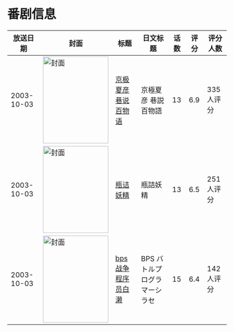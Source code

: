 # 番剧信息

|放送日期|封面|标题|日文标题|话数|评分|评分人数|
|---|---|---|---|---|---|---|
|2003-10-03|<img src="//lain.bgm.tv/pic/cover/c/4b/af/3620_l9WTL.jpg" alt="封面" style="width:150px;height:200px;object-fit:cover;">|[京极夏彦 巷说百物语](https://bangumi.tv/subject/3620)|京極夏彦 巷説百物語|13|6.9|335人评分|
|2003-10-03|<img src="//lain.bgm.tv/pic/cover/c/74/d9/4221_ICHxt.jpg" alt="封面" style="width:150px;height:200px;object-fit:cover;">|[瓶诘妖精](https://bangumi.tv/subject/4221)|瓶詰妖精|13|6.5|251人评分|
|2003-10-03|<img src="//lain.bgm.tv/pic/cover/c/7e/89/10285_07bA3.jpg" alt="封面" style="width:150px;height:200px;object-fit:cover;">|[bps 战争程序员白濑](https://bangumi.tv/subject/10285)|BPS バトルプログラマーシラセ|15|6.4|142人评分|
